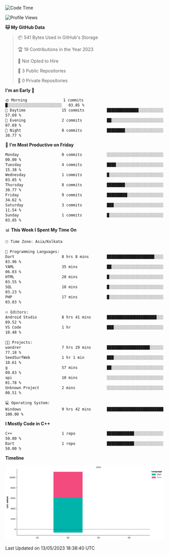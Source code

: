 <!--START_SECTION:waka-->
![Code Time](http://img.shields.io/badge/Code%20Time-19%20hrs%2051%20mins-blue)

![Profile Views](http://img.shields.io/badge/Profile%20Views-0-blue)

**🐱 My GitHub Data** 

> 📦 541 Bytes Used in GitHub's Storage 
 > 
> 🏆 19 Contributions in the Year 2023
 > 
> 🚫 Not Opted to Hire
 > 
> 📜 3 Public Repositories 
 > 
> 🔑 0 Private Repositories 
 > 
**I'm an Early 🐤** 

```text
🌞 Morning                1 commits           █░░░░░░░░░░░░░░░░░░░░░░░░   03.85 % 
🌆 Daytime                15 commits          ██████████████░░░░░░░░░░░   57.69 % 
🌃 Evening                2 commits           ██░░░░░░░░░░░░░░░░░░░░░░░   07.69 % 
🌙 Night                  8 commits           ████████░░░░░░░░░░░░░░░░░   30.77 % 
```
📅 **I'm Most Productive on Friday** 

```text
Monday                   0 commits           ░░░░░░░░░░░░░░░░░░░░░░░░░   00.00 % 
Tuesday                  4 commits           ████░░░░░░░░░░░░░░░░░░░░░   15.38 % 
Wednesday                1 commits           █░░░░░░░░░░░░░░░░░░░░░░░░   03.85 % 
Thursday                 8 commits           ████████░░░░░░░░░░░░░░░░░   30.77 % 
Friday                   9 commits           █████████░░░░░░░░░░░░░░░░   34.62 % 
Saturday                 3 commits           ███░░░░░░░░░░░░░░░░░░░░░░   11.54 % 
Sunday                   1 commits           █░░░░░░░░░░░░░░░░░░░░░░░░   03.85 % 
```


📊 **This Week I Spent My Time On** 

```text
🕑︎ Time Zone: Asia/Kolkata

💬 Programming Languages: 
Dart                     8 hrs 8 mins        █████████████████████░░░░   83.96 % 
YAML                     35 mins             ██░░░░░░░░░░░░░░░░░░░░░░░   06.03 % 
HTML                     20 mins             █░░░░░░░░░░░░░░░░░░░░░░░░   03.55 % 
SQL                      18 mins             █░░░░░░░░░░░░░░░░░░░░░░░░   03.23 % 
PHP                      17 mins             █░░░░░░░░░░░░░░░░░░░░░░░░   03.03 % 

🔥 Editors: 
Android Studio           8 hrs 41 mins       ██████████████████████░░░   89.52 % 
VS Code                  1 hr                ███░░░░░░░░░░░░░░░░░░░░░░   10.48 % 

🐱‍💻 Projects: 
wandrer                  7 hrs 29 mins       ███████████████████░░░░░░   77.18 % 
SeedSurfWeb              1 hr 1 min          ███░░░░░░░░░░░░░░░░░░░░░░   10.61 % 
g                        57 mins             ██░░░░░░░░░░░░░░░░░░░░░░░   09.83 % 
api                      10 mins             ░░░░░░░░░░░░░░░░░░░░░░░░░   01.78 % 
Unknown Project          2 mins              ░░░░░░░░░░░░░░░░░░░░░░░░░   00.51 % 

💻 Operating System: 
Windows                  9 hrs 42 mins       █████████████████████████   100.00 % 
```

**I Mostly Code in C++** 

```text
C++                      1 repo              ████████████░░░░░░░░░░░░░   50.00 % 
Dart                     1 repo              ████████████░░░░░░░░░░░░░   50.00 % 
```



**Timeline**

![Lines of Code chart](https://raw.githubusercontent.com/sairam030/sairam030/main/assets/bar_graph.png)


 Last Updated on 13/05/2023 18:38:40 UTC
<!--END_SECTION:waka-->
